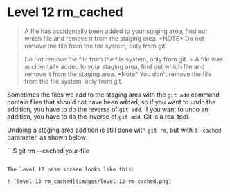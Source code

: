 
# Level 12 rm_cached

> A file has accidentally been added to your staging area, find out which file and remove it from the staging area. \*NOTE\* Do not remove the file from the file system, only from git.
> 
> Do not remove the file from the file system, only from git. > A file was accidentally added to your staging area, find out which file and remove it from the staging area. \*Note\* You don't remove the file from the file system, only from git.

Sometimes the files we add to the staging area with the `git add` command contain files that should not have been added, so if you want to undo the addition, you have to do the reverse of `git add`. If you want to undo an addition, you have to do the inverse of `git add`. Git is a real tool.

Undoing a staging area addition is still done with `git rm`, but with a `-cached` parameter, as shown below:

``
$ git rm --cached your-file
```

The level 12 pass screen looks like this:

! [level-12 rm_cached](images/level-12-rm-cached.png)
